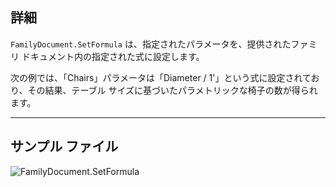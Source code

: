 ## 詳細
`FamilyDocument.SetFormula` は、指定されたパラメータを、提供されたファミリ ドキュメント内の指定された式に設定します。

次の例では、「Chairs」パラメータは「Diameter / 1'」という式に設定されており、その結果、テーブル サイズに基づいたパラメトリックな椅子の数が得られます。
___
## サンプル ファイル

![FamilyDocument.SetFormula](./Revit.Application.FamilyDocument.SetFormula_img.jpg)

